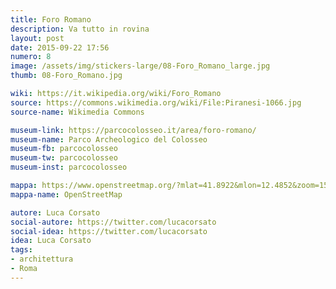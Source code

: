 ```yaml
---
title: Foro Romano
description: Va tutto in rovina
layout: post
date: 2015-09-22 17:56
numero: 8
image: /assets/img/stickers-large/08-Foro_Romano_large.jpg
thumb: 08-Foro_Romano.jpg

wiki: https://it.wikipedia.org/wiki/Foro_Romano
source: https://commons.wikimedia.org/wiki/File:Piranesi-1066.jpg
source-name: Wikimedia Commons

museum-link: https://parcocolosseo.it/area/foro-romano/
museum-name: Parco Archeologico del Colosseo
museum-fb: parcocolosseo
museum-tw: parcocolosseo
museum-inst: parcocolosseo

mappa: https://www.openstreetmap.org/?mlat=41.8922&mlon=12.4852&zoom=15#map=15/41.8922/12.4852
mappa-name: OpenStreetMap

autore: Luca Corsato
social-autore: https://twitter.com/lucacorsato
social-idea: https://twitter.com/lucacorsato
idea: Luca Corsato
tags:
- architettura
- Roma
---
```

